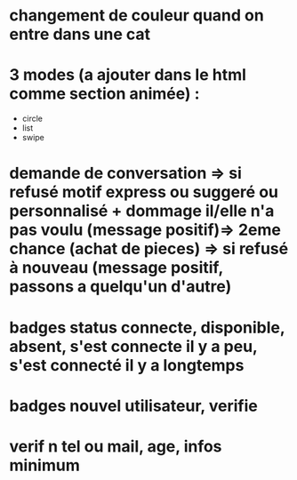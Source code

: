 # changement de couleur quand on entre dans une cat
# 3 modes (a ajouter dans le html comme section animée) :
- circle 
- list  
- swipe
# demande de conversation => si refusé motif express ou suggeré ou personnalisé + dommage il/elle n'a pas voulu (message positif)=> 2eme chance (achat de pieces) => si refusé à nouveau (message positif, passons a quelqu'un d'autre)
# badges status connecte, disponible, absent, s'est connecte il y a peu, s'est connecté il y a longtemps
# badges nouvel utilisateur, verifie
# verif n tel ou mail, age, infos minimum
